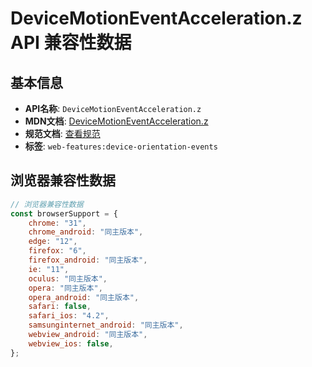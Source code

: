 # DeviceMotionEventAcceleration.z API 兼容性数据

## 基本信息

- **API名称**: `DeviceMotionEventAcceleration.z`
- **MDN文档**: [DeviceMotionEventAcceleration.z](https://developer.mozilla.org/docs/Web/API/DeviceMotionEventAcceleration/z)
- **规范文档**: [查看规范](https://w3c.github.io/deviceorientation/#dom-devicemotioneventacceleration-z)
- **标签**: `web-features:device-orientation-events`

## 浏览器兼容性数据

```javascript
// 浏览器兼容性数据
const browserSupport = {
    chrome: "31",
    chrome_android: "同主版本",
    edge: "12",
    firefox: "6",
    firefox_android: "同主版本",
    ie: "11",
    oculus: "同主版本",
    opera: "同主版本",
    opera_android: "同主版本",
    safari: false,
    safari_ios: "4.2",
    samsunginternet_android: "同主版本",
    webview_android: "同主版本",
    webview_ios: false,
};

```

